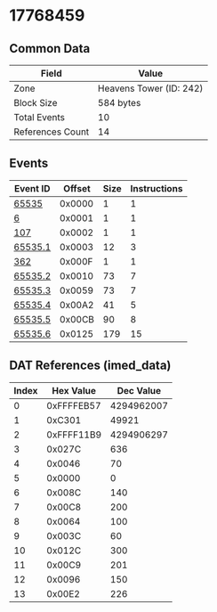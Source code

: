 # 17768459

## Common Data

| Field            | Value                   |
|------------------|-------------------------|
| Zone             | Heavens Tower (ID: 242) |
| Block Size       | 584 bytes               |
| Total Events     | 10                      |
| References Count | 14                      |

## Events

| Event ID                | Offset   |   Size |   Instructions |
|-------------------------|----------|--------|----------------|
| [65535](./65535.md)     | 0x0000   |      1 |              1 |
| [6](./6.md)             | 0x0001   |      1 |              1 |
| [107](./107.md)         | 0x0002   |      1 |              1 |
| [65535.1](./65535.1.md) | 0x0003   |     12 |              3 |
| [362](./362.md)         | 0x000F   |      1 |              1 |
| [65535.2](./65535.2.md) | 0x0010   |     73 |              7 |
| [65535.3](./65535.3.md) | 0x0059   |     73 |              7 |
| [65535.4](./65535.4.md) | 0x00A2   |     41 |              5 |
| [65535.5](./65535.5.md) | 0x00CB   |     90 |              8 |
| [65535.6](./65535.6.md) | 0x0125   |    179 |             15 |

## DAT References (imed_data)

|   Index | Hex Value   |   Dec Value |
|---------|-------------|-------------|
|       0 | 0xFFFFEB57  |  4294962007 |
|       1 | 0xC301      |       49921 |
|       2 | 0xFFFF11B9  |  4294906297 |
|       3 | 0x027C      |         636 |
|       4 | 0x0046      |          70 |
|       5 | 0x0000      |           0 |
|       6 | 0x008C      |         140 |
|       7 | 0x00C8      |         200 |
|       8 | 0x0064      |         100 |
|       9 | 0x003C      |          60 |
|      10 | 0x012C      |         300 |
|      11 | 0x00C9      |         201 |
|      12 | 0x0096      |         150 |
|      13 | 0x00E2      |         226 |
